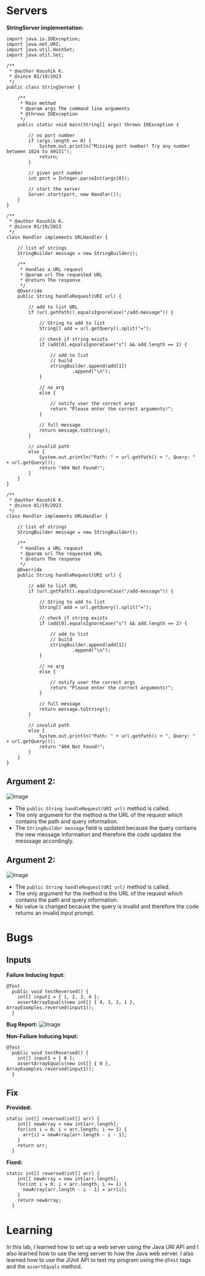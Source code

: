 # Servers

**StringServer implementation:**
```
import java.io.IOException;
import java.net.URI;
import java.util.HashSet;
import java.util.Set;

/**
 * @author Koushik K.
 * @since 01/19/2023
 */
public class StringServer {

    /**
     * Main method
     * @param args The command line arguments
     * @throws IOException
     */
    public static void main(String[] args) throws IOException {

        // no port number
        if (args.length == 0) {
            System.out.println("Missing port number! Try any number between 1024 to 49151");
            return;
        }

        // given port number
        int port = Integer.parseInt(args[0]);

        // start the server
        Server.start(port, new Handler());
    }
}

/**
 * @author Koushik K.
 * @since 01/19/2023
 */
class Handler implements URLHandler {

    // list of strings
    StringBuilder message = new StringBuilder();

    /**
     * Handles a URL request
     * @param url The requested URL
     * @return The response
     */
    @Override
    public String handleRequest(URI url) {

        // add to list URL
        if (url.getPath().equalsIgnoreCase("/add-message")) {

            // String to add to list
            String[] add = url.getQuery().split("=");

            // check if string exists
            if (add[0].equalsIgnoreCase("s") && add.length == 2) {

                // add to list
                // build
                stringBuilder.append(add[1])
                        .append("\n");
            }

            // no arg
            else {

                // notify user the correct args
                return "Please enter the correct arguments!";
            }

            // full message
            return message.toString();
        }

        // invalid path
        else {
            System.out.println("Path: " + url.getPath() + ", Query: " + url.getQuery());
            return "404 Not Found!";
        }
    }
}

/**
 * @author Koushik K.
 * @since 01/19/2023
 */
class Handler implements URLHandler {

    // list of strings
    StringBuilder message = new StringBuilder();

    /**
     * Handles a URL request
     * @param url The requested URL
     * @return The response
     */
    @Override
    public String handleRequest(URI url) {

        // add to list URL
        if (url.getPath().equalsIgnoreCase("/add-message")) {

            // String to add to list
            String[] add = url.getQuery().split("=");

            // check if string exists
            if (add[0].equalsIgnoreCase("s") && add.length == 2) {

                // add to list
                // build
                stringBuilder.append(add[1])
                        .append("\n");
            }

            // no arg
            else {

                // notify user the correct args
                return "Please enter the correct arguments!";
            }

            // full message
            return message.toString();
        }

        // invalid path
        else {
            System.out.println("Path: " + url.getPath() + ", Query: " + url.getQuery());
            return "404 Not Found!";
        }
    }
}
```

## Argument 2:

![Image](test2.png)

* The `public String handleRequest(URI url)` method is called. 
* The only argument for the method is the URL of the request which contains the path and query information.
* The `StringBuilder message` field is updated because the query contains the new message information and therefore the code updates the messsage accordingly.

## Argument 2:

![Image](test2.png)

* The `public String handleRequest(URI url)` method is called. 
* The only argument for the method is the URL of the request which contains the path and query information.
* No value is changed because the query is invalid and therefore the code returns an invalid input prompt.

# Bugs

## Inputs

**Failure Inducing Input:**
```
@Test
  public void testReversed() {
    int[] input1 = { 1, 2, 3, 4 };
    assertArrayEquals(new int[] { 4, 3, 2, 1 }, ArrayExamples.reversed(input1));
  }
```

**Bug Report:**
![Image](error.png)

**Non-Failure Inducing Input:**
```
@Test
  public void testReversed() {
    int[] input1 = { 0 };
    assertArrayEquals(new int[] { 0 }, ArrayExamples.reversed(input1));
  }
```

## Fix

**Provided:**
```
static int[] reversed(int[] arr) {
    int[] newArray = new int[arr.length];
    for(int i = 0; i < arr.length; i += 1) {
      arr[i] = newArray[arr.length - i - 1];
    }
    return arr;
  }
```

**Fixed:**
```
static int[] reversed(int[] arr) {
    int[] newArray = new int[arr.length];
    for(int i = 0; i < arr.length; i += 1) {
      newArray[arr.length - i - 1] = arr[i];
    }
    return newArray;
  }
```

# Learning

In this lab, I learned how to set up a web server using the Java URI API and I also learned how to use the ieng server to how the Java web server. I also learned how to use the JUnit API to test my program using the `@Test` tags and the `assertEquals` method.

